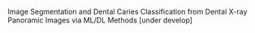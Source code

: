 Image Segmentation and Dental Caries Classification from Dental X-ray Panoramic Images via ML/DL Methods
[under develop]